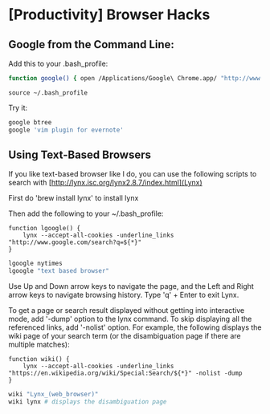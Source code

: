 [Productivity] Browser Hacks 
============================


Google from the Command Line: 
-----------------------------

Add this to your .bash_profile:  

```bash
function google() { open /Applications/Google\ Chrome.app/ "http://www.google.com/search?q= ${*}"; }
```

```
source ~/.bash_profile
```

Try it: 

```bash
google btree
google 'vim plugin for evernote'
```

Using Text-Based Browsers
-------------------------

If you like text-based browser like I do, you can use the following scripts to search with [http://lynx.isc.org/lynx2.8.7/index.html](Lynx) 

First do 'brew install lynx' to install lynx 

Then add the following to your ~/.bash_profile: 

	function lgoogle() {
		lynx --accept-all-cookies -underline_links "http://www.google.com/search?q=${*}"
	}

```bash
lgoogle nytimes
lgoogle "text based browser"
```

Use Up and Down arrow keys to navigate the page, and the Left and Right arrow keys to navigate browsing history.
Type 'q' + Enter to exit Lynx.


To get a page or search result displayed without getting into interactive mode, add '-dump' option to the lynx command. To skip displaying all the referenced links, add '-nolist' option. 
For example, the following displays the wiki page of your search term (or the disambiguation page if there are multiple matches): 

	function wiki() {
		lynx --accept-all-cookies -underline_links "https://en.wikipedia.org/wiki/Special:Search/${*}" -nolist -dump
	}

```bash
wiki "Lynx_(web_browser)"
wiki lynx # displays the disambiguation page
```
